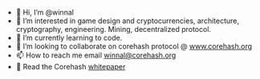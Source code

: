 - 👋 Hi, I’m @winnal
- 👀 I’m interested in game design and cryptocurrencies, architecture, cryptography, engineering. Mining, decentralized protocol.
- 🌱 I’m currently learning to code.
- 💞️ I’m looking to collaborate on corehash protocol @ www.corehash.org
- 📫 How to reach me email winnal@corehash.org
- 📖 Read the Corehash [whitepaper](https://hackmd.io/b_vrMxq6Rei3gMFIAbJWXQ)

<!---
winnal/winnal is a ✨ special ✨ repository because its `README.md` (this file) appears on your GitHub profile.
You can click the Preview link to take a look at your changes.
--->
